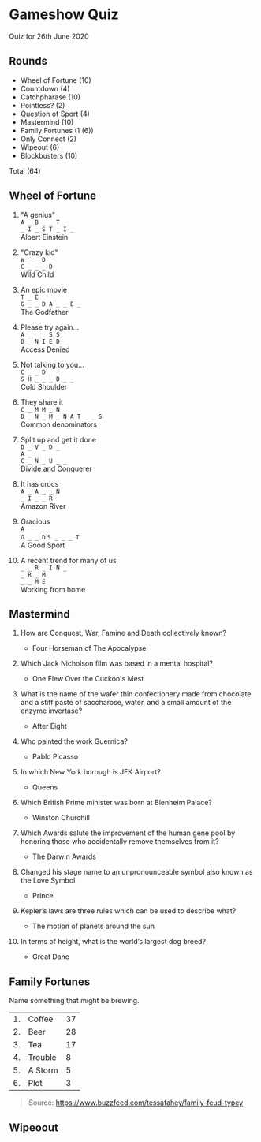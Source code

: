 # Gameshow Quiz

Quiz for 26th June 2020

## Rounds

- Wheel of Fortune (10)
- Countdown (4)
- Catchpharase (10)
- Pointless? (2)
- Question of Sport (4)
- Mastermind (10)
- Family Fortunes (1 (6))
- Only Connect (2)
- Wipeout (6)
- Blockbusters (10)

Total (64)

## Wheel of Fortune

1. "A genius"  
`A _ B _ _ T`  
`_ I _ S T _ I _`  
Albert Einstein

1. "Crazy kid"  
`W _ _ D`  
`C _ _ _ D`  
Wild Child

1. An epic movie  
`T _ E`  
`G _ _ D A _ _ E _`  
The Godfather

1. Please try again...  
`A _ _ _ S S`  
`D _ N I E D`  
Access Denied  

1. Not talking to you...  
`C _ _ D`  
`S H _ _ _ D _ _`  
Cold Shoulder  

1. They share it  
`C _ M M _ N`  
`D _ N _ M _ N A T _ _ S`  
Common denominators

1. Split up and get it done  
`D _ V _ D _`  
`A _ _`  
`C _ N _ U _ _`  
Divide and Conquerer

1. It has crocs  
`A _ A _ _ N`  
`_ I _ _ R`  
Amazon River  

1. Gracious  
`A`  
`G _ _ D`
`S _ _ _ T`  
A Good Sport  

1. A recent trend for many of us  
`_ _ R _ I N _`  
`_ R _ M`  
`_ _ M E`  
Working from home  

## Mastermind

1. How are Conquest, War, Famine and Death collectively known?
    - Four Horseman of The Apocalypse

1. Which Jack Nicholson film was based in a mental hospital?
    - One Flew Over the Cuckoo's Mest

1. What is the name of the wafer thin confectionery made from chocolate and a stiff paste of saccharose, water, and a small amount of the enzyme invertase?
    - After Eight

1. Who painted the work Guernica?
    - Pablo Picasso

1. In which New York borough is JFK Airport?
    - Queens

1. Which British Prime minister was born at Blenheim Palace?
    - Winston Churchill

1. Which Awards salute the improvement of the human gene pool by honoring those who accidentally remove themselves from it?
    - The Darwin Awards

1. Changed his stage name to an unpronounceable symbol also known as the Love Symbol
    - Prince

1. Kepler’s laws are three rules which can be used to describe what?
    - The motion of planets around the sun

1. In terms of height, what is the world’s largest dog breed?
    - Great Dane

## Family Fortunes

Name something that might be brewing.

|   |   |   |
|---|---|---|
|1.|Coffee|37|
|2.|Beer|28|
|3.|Tea|17|
|4.|Trouble|8|
|5.|A Storm|5|
|6.|Plot|3|

> Source: <https://www.buzzfeed.com/tessafahey/family-feud-typey>

## Wipeoout
